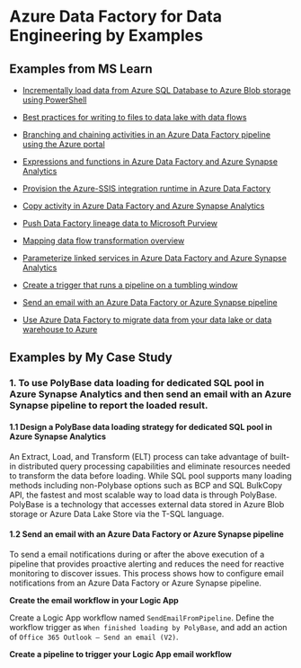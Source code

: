 # Azure Data Factory for Data Engineering by Examples

## Examples from MS Learn

* <a href="https://docs.microsoft.com/en-us/azure/data-factory/tutorial-incremental-copy-powershell">Incrementally load data from Azure SQL Database to Azure Blob storage using PowerShell</a>

* <a href="https://docs.microsoft.com/en-us/azure/data-factory/tutorial-data-flow-write-to-lake">Best practices for writing to files to data lake with data flows</a>

* <a href="https://docs.microsoft.com/en-us/azure/data-factory/tutorial-control-flow-portal">Branching and chaining activities in an Azure Data Factory pipeline using the Azure portal</a>

* <a href="https://docs.microsoft.com/en-us/azure/data-factory/control-flow-expression-language-functions">Expressions and functions in Azure Data Factory and Azure Synapse Analytics</a>

* <a href="https://docs.microsoft.com/en-us/azure/data-factory/tutorial-deploy-ssis-packages-azure">Provision the Azure-SSIS integration runtime in Azure Data Factory</a>

* <a href="https://docs.microsoft.com/en-us/azure/data-factory/copy-activity-overview">Copy activity in Azure Data Factory and Azure Synapse Analytics</a>

* <a href="https://docs.microsoft.com/en-us/azure/data-factory/tutorial-push-lineage-to-purview">Push Data Factory lineage data to Microsoft Purview</a>

* <a href="https://docs.microsoft.com/en-us/azure/data-factory/data-flow-transformation-overview">Mapping data flow transformation overview</a>

* <a href="https://docs.microsoft.com/en-us/azure/data-factory/parameterize-linked-services?tabs=data-factory">Parameterize linked services in Azure Data Factory and Azure Synapse Analytics</a>

* <a href="https://docs.microsoft.com/en-us/azure/data-factory/how-to-create-tumbling-window-trigger?tabs=data-factory%2Cazure-powershell">Create a trigger that runs a pipeline on a tumbling window</a>

* <a href="https://docs.microsoft.com/en-us/azure/data-factory/how-to-send-email">Send an email with an Azure Data Factory or Azure Synapse pipeline</a>

* <a href="https://docs.microsoft.com/en-us/azure/data-factory/data-migration-guidance-overview">Use Azure Data Factory to migrate data from your data lake or data warehouse to Azure</a>

## Examples by My Case Study

### 1. To use PolyBase data loading for dedicated SQL pool in Azure Synapse Analytics and then send an email with an Azure Synapse pipeline to report the loaded result.

#### 1.1 Design a PolyBase data loading strategy for dedicated SQL pool in Azure Synapse Analytics

An Extract, Load, and Transform (ELT) process can take advantage of built-in distributed query processing capabilities and eliminate resources needed to transform the data before loading. While SQL pool supports many loading methods including non-Polybase options such as BCP and SQL BulkCopy API, the fastest and most scalable way to load data is through PolyBase. PolyBase is a technology that accesses external data stored in Azure Blob storage or Azure Data Lake Store via the T-SQL language.


#### 1.2 Send an email with an Azure Data Factory or Azure Synapse pipeline

To send a email notifications during or after the above execution of a pipeline that provides proactive alerting and reduces the need for reactive monitoring to discover issues.  This process shows how to configure email notifications from an Azure Data Factory or Azure Synapse pipeline. 

**Create the email workflow in your Logic App**

Create a Logic App workflow named `SendEmailFromPipeline`. Define the workflow trigger as `When finished loading by PolyBase`, and add an action of `Office 365 Outlook – Send an email (V2)`.

**Create a pipeline to trigger your Logic App email workflow**

